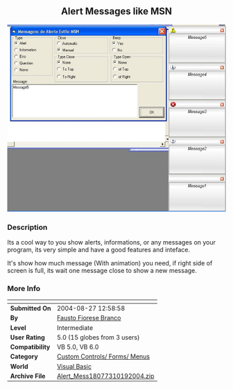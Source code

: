 ﻿<div align="center">

## Alert Messages like MSN

<img src="PIC20041019104427164.JPG">
</div>

### Description

Its a cool way to you show alerts, informations, or any messages on your program, its very simple and have a good features and inteface.

It's show how much message (With animation) you need, if right side of screen is full, its wait one message close to show a new message.
 
### More Info
 


<span>             |<span>
---                |---
**Submitted On**   |2004-08-27 12:58:58
**By**             |[Fausto Fiorese Branco](https://github.com/Planet-Source-Code/PSCIndex/blob/master/ByAuthor/fausto-fiorese-branco.md)
**Level**          |Intermediate
**User Rating**    |5.0 (15 globes from 3 users)
**Compatibility**  |VB 5\.0, VB 6\.0
**Category**       |[Custom Controls/ Forms/  Menus](https://github.com/Planet-Source-Code/PSCIndex/blob/master/ByCategory/custom-controls-forms-menus__1-4.md)
**World**          |[Visual Basic](https://github.com/Planet-Source-Code/PSCIndex/blob/master/ByWorld/visual-basic.md)
**Archive File**   |[Alert\_Mess18077310192004\.zip](https://github.com/Planet-Source-Code/fausto-fiorese-branco-alert-messages-like-msn__1-56826/archive/master.zip)








